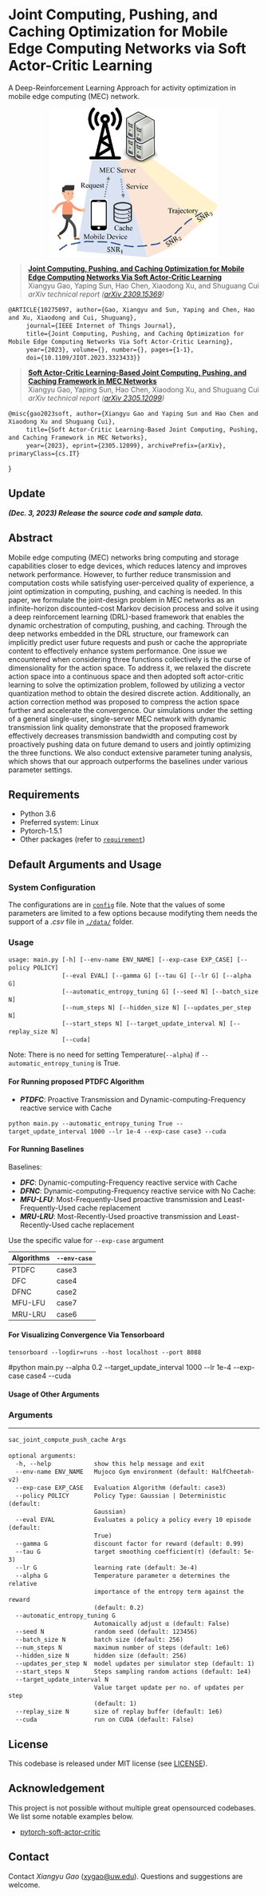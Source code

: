 # Joint Computing, Pushing, and Caching Optimization for Mobile Edge Computing Networks via Soft Actor-Critic Learning
A Deep-Reinforcement Learning Approach for activity optimization in mobile edge computing (MEC) network.

<p align="center"> <img src='docs/system.png' align="center" height="300px"> </p>

> [**Joint Computing, Pushing, and Caching Optimization for Mobile Edge Computing Networks Via Soft Actor-Critic Learning**](https://arxiv.org/pdf/2309.15369.pdf)            
> Xiangyu Gao, Yaping Sun, Hao Chen, Xiaodong Xu, and Shuguang Cui <br />
> *arXiv technical report ([arXiv 2309.15369](https://arxiv.org/abs/2309.15369))*
> 
    @ARTICLE{10275097, author={Gao, Xiangyu and Sun, Yaping and Chen, Hao and Xu, Xiaodong and Cui, Shuguang},
         journal={IEEE Internet of Things Journal}, 
         title={Joint Computing, Pushing, and Caching Optimization for Mobile Edge Computing Networks Via Soft Actor-Critic Learning}, 
         year={2023}, volume={}, number={}, pages={1-1}, 
         doi={10.1109/JIOT.2023.3323433}}

> [**Soft Actor-Critic Learning-Based Joint Computing, Pushing, and Caching Framework in MEC Networks**](https://arxiv.org/pdf/2305.12099.pdf)            
> Xiangyu Gao, Yaping Sun, Hao Chen, Xiaodong Xu, and Shuguang Cui <br />
> *arXiv technical report ([arXiv 2305.12099](https://arxiv.org/abs/2305.12099))*
> 
    @misc{gao2023soft, author={Xiangyu Gao and Yaping Sun and Hao Chen and Xiaodong Xu and Shuguang Cui},
         title={Soft Actor-Critic Learning-Based Joint Computing, Pushing, and Caching Framework in MEC Networks},
         year={2023}, eprint={2305.12099}, archivePrefix={arXiv}, primaryClass={cs.IT}
}

## Update
***(Dec. 3, 2023) Release the source code and sample data.***

## Abstract
Mobile edge computing (MEC) networks bring computing and storage capabilities closer to edge devices, which reduces latency and improves network performance. However, to further reduce transmission and computation costs while satisfying user-perceived quality of experience, a joint optimization in computing, pushing, and caching is needed. In this paper, we formulate the joint-design problem in MEC networks as an infinite-horizon discounted-cost Markov decision process and solve it using a deep reinforcement learning (DRL)-based framework that enables the dynamic orchestration of computing, pushing, and caching. Through the deep networks embedded in the DRL structure, our framework can implicitly predict user future requests and push or cache the appropriate content to effectively enhance system performance. One issue we encountered when considering three functions collectively is the curse of dimensionality for the action space. To address it, we relaxed the discrete action space into a continuous space and then adopted soft actor-critic learning to solve the optimization problem, followed by utilizing a vector quantization method to obtain the desired discrete action. Additionally, an action correction method was proposed to compress the action space further and accelerate the convergence. Our simulations under the setting of a general single-user, single-server MEC network with dynamic transmission link quality demonstrate that the proposed framework effectively decreases transmission bandwidth and computing cost by proactively pushing data on future demand to users and jointly optimizing the three functions. We also conduct extensive parameter tuning analysis, which shows that our approach outperforms the baselines under various parameter settings.

## Requirements
*   Python 3.6
*   Preferred system: Linux
*   Pytorch-1.5.1
*   Other packages (refer to [`requirement`](requirements.txt))


## Default Arguments and Usage
### System Configuration
The configurations are in [`config`](config.py) file. Note that the values of some parameters are limited to a few options because modifyting them needs the support of a *.csv* file in [`./data/`](./data) folder.

### Usage

```
usage: main.py [-h] [--env-name ENV_NAME] [--exp-case EXP_CASE] [--policy POLICY] 
               [--eval EVAL] [--gamma G] [--tau G] [--lr G] [--alpha G]
               [--automatic_entropy_tuning G] [--seed N] [--batch_size N]
               [--num_steps N] [--hidden_size N] [--updates_per_step N]
               [--start_steps N] [--target_update_interval N] [--replay_size N] 
               [--cuda]
```

Note: There is no need for setting Temperature(`--alpha`) if `--automatic_entropy_tuning` is True.

#### For Running proposed PTDFC Algorithm
* ***PTDFC***: Proactive Transmission and Dynamic-computing-Frequency reactive service with
Cache
```
python main.py --automatic_entropy_tuning True --target_update_interval 1000 --lr 1e-4 --exp-case case3 --cuda
```

#### For Running Baselines
Baselines:
* ***DFC***: Dynamic-computing-Frequency reactive service with Cache
* ***DFNC***: Dynamic-computing-Frequency reactive service with No
Cache:
* ***MFU-LFU***: Most-Frequently-Used proactive transmission and Least-Frequently-Used cache replacement
* ***MRU-LRU***: Most-Recently-Used proactive transmission and Least-Recently-Used cache replacement

Use the specific value for `--exp-case` argument

| Algorithms | `--env-case` |
|------------|-------------|
| PTDFC      | case3       |
| DFC        | case4       |
| DFNC       | case2       |
| MFU-LFU    | case7       |
| MRU-LRU    | case6       |

#### For Visualizing Convergence Via Tensorboard
```
tensorboard --logdir=runs --host localhost --port 8088
```
#python main.py --alpha 0.2 --target_update_interval 1000 --lr 1e-4 --exp-case case4 --cuda

#### Usage of Other Arguments
### Arguments
------------
```
sac_joint_compute_push_cache Args

optional arguments:
  -h, --help            show this help message and exit
  --env-name ENV_NAME   Mujoco Gym environment (default: HalfCheetah-v2)
  --exp-case EXP_CASE   Evaluation Algorithm (default: case3)
  --policy POLICY       Policy Type: Gaussian | Deterministic (default:
                        Gaussian)
  --eval EVAL           Evaluates a policy a policy every 10 episode (default:
                        True)
  --gamma G             discount factor for reward (default: 0.99)
  --tau G               target smoothing coefficient(τ) (default: 5e-3)
  --lr G                learning rate (default: 3e-4)
  --alpha G             Temperature parameter α determines the relative
                        importance of the entropy term against the reward
                        (default: 0.2)
  --automatic_entropy_tuning G
                        Automaically adjust α (default: False)
  --seed N              random seed (default: 123456)
  --batch_size N        batch size (default: 256)
  --num_steps N         maximum number of steps (default: 1e6)
  --hidden_size N       hidden size (default: 256)
  --updates_per_step N  model updates per simulator step (default: 1)
  --start_steps N       Steps sampling random actions (default: 1e4)
  --target_update_interval N
                        Value target update per no. of updates per step
                        (default: 1)
  --replay_size N       size of replay buffer (default: 1e6)
  --cuda                run on CUDA (default: False)
```

## License

This codebase is released under MIT license (see [LICENSE](LICENSE)).

## Acknowledgement
This project is not possible without multiple great opensourced codebases. We list some notable examples below.  

* [pytorch-soft-actor-critic](https://github.com/pranz24/pytorch-soft-actor-critic)

## Contact
Contact *Xiangyu Gao* ([xygao@uw.edu](mailto:xygao@uw.edu)). Questions and suggestions are welcome.




